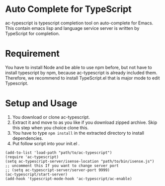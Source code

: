 
Auto Complete for TypeScript
============================

ac-typescript is typescript completion tool on auto-complete for Emacs.
This contain emacs lisp and language service server is written by TypeScript for completion.

Requirement
===========
You have to install Node and be able to use npm before, but not have to install typescript by npm,
because ac-typescript is already included them.
Therefore, we recommend to install TypeScript.el that is major mode to edit Typescript.

Setup and Usage
===============

1. You download or clone ac-typescript.
2. Extract it and move to as you like if you download zipped archive. Skip this step when you choice clone this.
3. You have to type `npm install` in the extracted directory to install dependencies.
4. Put follow script into your init.el .
```
(add-to-list 'load-path "path/to/ac-typescript")
(require 'ac-typescript)
(setq ac-typescript-server/isense-location "path/to/bin/isense.js")
;; uncomment this If you want to change server port
;; (setq ac-typescript-server/server-port 9999)
(ac-typescript/start-server)
(add-hook 'typescript-mode-hook 'ac-typescript/ac-enable)
```

